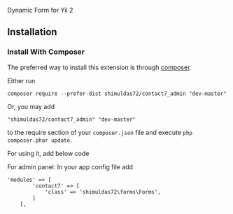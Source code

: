 Dynamic Form for Yii 2


Installation
------------

### Install With Composer

The preferred way to install this extension is through [composer](http://getcomposer.org/download/).

Either run

```
composer require --prefer-dist shimuldas72/contact7_admin "dev-master"

```

Or, you may add

```
"shimuldas72/contact7_admin" "dev-master"
```

to the require section of your `composer.json` file and execute `php composer.phar update`.


For using it, add below code

For admin panel:
In your app config file add

```
'modules' => [
        'contact7' => [
            'class' => 'shimuldas72\forms\Forms',
        ]
    ],
```
